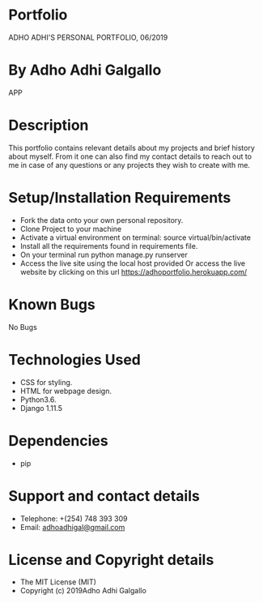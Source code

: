 # Portfolio
ADHO ADHI'S PERSONAL PORTFOLIO, 06/2019
# By Adho Adhi Galgallo
APP
# Description
This portfolio contains relevant details about my projects and brief history about myself. From it one can also find my contact details to reach out to me in case of any questions or any projects they wish to create with me.

# Setup/Installation Requirements

* Fork the data onto your own personal repository.
* Clone Project to your machine
* Activate a virtual environment on terminal: source virtual/bin/activate
* Install all the requirements found in requirements file.
* On your terminal run python manage.py runserver
* Access the live site using the local host provided
Or access the live website by clicking on this url https://adhoportfolio.herokuapp.com/
# Known Bugs
No Bugs

# Technologies Used
* CSS for styling.
* HTML for webpage design.
* Python3.6.
* Django 1.11.5
# Dependencies
* pip
# Support and contact details
* Telephone: +(254) 748 393 309
* Email: adhoadhigal@gmail.com
# License and Copyright details
* The MIT License (MIT)
* Copyright (c) 2019Adho Adhi Galgallo
